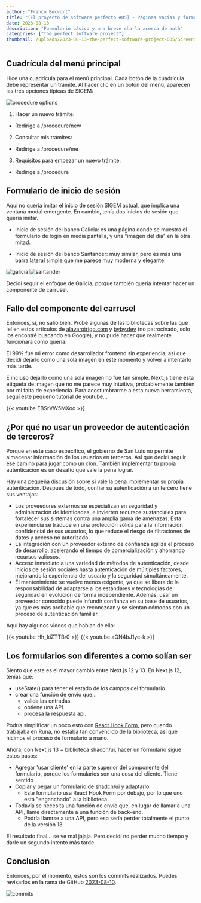 ```yaml
---
author: "Franco Becvort"
title: "[El proyecto de software perfecto #05] - Páginas vacías y formulario de login"
date: 2023-08-13
description: "Formulario básico y una breve charla acerca de auth"
categories: ["The perfect software project"]
thumbnail: /uploads/2023-08-13-the-perfect-software-project-005/Screenshot-2023-08-14-224934.png
---
```


## Cuadrícula del menú principal

Hice una cuadrícula para el menú principal. Cada botón de la cuadrícula debe representar un trámite. Al hacer clic en un botón del menú, aparecen las tres opciones típicas de SIGEM:

![procedure options](/uploads/2023-08-13-the-perfect-software-project-005/screencapture-localhost-3000-2023-08-15-12_56_19.png)

1. Hacer un nuevo trámite:

- Redirige a /procedure/new

2. Consultar mis trámites:

- Redirige a /procedure/me

3. Requisitos para empezar un nuevo trámite:

- Redirige a /procedure

## Formulario de inicio de sesión

Aquí no quería imitar el inicio de sesión SIGEM actual, que implica una ventana modal emergente. En cambio, tenía dos inicios de sesión que quería imitar.

- Inicio de sesión del banco Galicia: es una página donde se muestra el formulario de login en media pantalla, y una "imagen del día" en la otra mitad.

- Inicio de sesión del banco Santander: muy similar, pero es más una barra lateral simple que me parece muy moderna y elegante.

![galicia](/uploads/2023-08-13-the-perfect-software-project-005/screencapture-onlinebanking-bancogalicia-ar-login-2023-08-14-23_48_20.png)
![santander](/uploads/2023-08-13-the-perfect-software-project-005/screencapture-www2-personas-santander-ar-obp-webapp-angular-2023-08-14-23_47_42.png)

Decidí seguir el enfoque de Galicia, porque también quería intentar hacer un componente de carrusel.

## Fallo del componente del carrusel

Entonces, sí, no salió bien. Probé algunas de las bibliotecas sobre las que leí en estos artículos de [alavarotrigo.com](https://alvarotrigo.com/blog/react-carousels/) y [byby.dev](https://byby.dev/react-carrusel-components) (no patrocinado, solo los encontré buscando en Google), y no pude hacer que realmente funcionara como quería.

El 99% fue mi error como desarrollador frontend sin experiencia, así que decidí dejarlo como una sola imagen en este momento y volver a intentarlo más tarde.

E incluso dejarlo como una sola imagen no fue tan simple. Next.js tiene esta etiqueta de imagen que no me parece muy intuitiva, probablemente también por mi falta de experiencia. Para acostumbrarme a esta nueva herramienta, seguí este pequeño tutorial de youtube...

{{< youtube EBSrVW5MXoo >}}

## ¿Por qué no usar un proveedor de autenticación de terceros?

Porque en este caso específico, el gobierno de San Luis no permite almacenar información de los usuarios en terceros. Así que decidí seguir ese camino para jugar como un clon. También implementar tu propia autenticación es un desafío que vale la pena lograr.

Hay una pequeña discusión sobre si vale la pena implementar su propia autenticación. Después de todo, confiar su autenticación a un tercero tiene sus ventajas:

- Los proveedores externos se especializan en seguridad y administración de identidades, e invierten recursos sustanciales para fortalecer sus sistemas contra una amplia gama de amenazas. Esta experiencia se traduce en una protección sólida para la información confidencial de sus usuarios, lo que reduce el riesgo de filtraciones de datos y acceso no autorizado.
- La integración con un proveedor externo de confianza agiliza el proceso de desarrollo, acelerando el tiempo de comercialización y ahorrando recursos valiosos.
- Acceso inmediato a una variedad de métodos de autenticación, desde inicios de sesión sociales hasta autenticación de múltiples factores, mejorando la experiencia del usuario y la seguridad simultáneamente.
- El mantenimiento se vuelve menos exigente, ya que se libera de la responsabilidad de adaptarse a los estándares y tecnologías de seguridad en evolución de forma independiente. Además, usar un proveedor conocido puede infundir confianza en su base de usuarios, ya que es más probable que reconozcan y se sientan cómodos con un proceso de autenticación familiar.

Aquí hay algunos videos que hablan de ello:

{{< youtube Hh_kiZTTBr0 >}}
{{< youtube aQN4bJ1yc-k >}}

## Los formularios son diferentes a como solían ser

Siento que este es el mayor cambio entre Next.js 12 y 13. En Next.js 12, tenías que:

- useState() para tener el estado de los campos del formulario.
- crear una función de envío que...
  - valida las entradas.
  - obtiene una API.
  - procesa la respuesta api.

Podría simplificar un poco esto con [React Hook Form](https://react-hook-form.com/), pero cuando trabajaba en Runa, no estaba tan convencido de la biblioteca, así que hicimos el proceso de formulario a mano.

Ahora, con Next.js 13 + biblioteca shadcn/ui, hacer un formulario sigue estos pasos:

- Agregar 'usar cliente' en la parte superior del componente del formulario, porque los formularios son una cosa del cliente. Tiene sentido
- Copiar y pegar un formulario de [shadcn/ui](https://ui.shadcn.com/docs/components/form) y adaptarlo.
  - Este formulario usa React Hook Form por debajo, por lo que uno está "enganchado" a la biblioteca.
- Todavía se necesita una función de envío que, en lugar de llamar a una API, llame directamente a una función de back-end.
  - Podría llamrse a una API, pero eso sería perder totalmente el punto de la versión 13.

El resultado final... se ve mal jajaja. Pero decidí no perder mucho tiempo y darle un segundo intento más tarde.

## Conclusion

Entonces, por el momento, estos son los commits realizados. Puedes revisarlos en la rama de GitHub [2023-08-10](https://github.com/franBec/sigem-monolith/tree/2023-08-10).

![commits](/uploads/2023-08-13-the-perfect-software-project-005/Screenshot-2023-08-14-230043.png)
